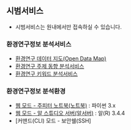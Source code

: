 ## 시범서비스
- 시범서비스는 원내에서만 접속하실 수 있습니다.
### 환경연구정보 분석서비스
- [환경연구 데이터 지도(Open Data Map)](./demo/services/opendatamap.md)  
- [환경연구 주제 동향 분석서비스](./demo/services/envtrend.md)  
- [환경연구 키워드 분석서비스](./demo/services/keywordnetwork.md)  
### 환경연구정보 분석환경
- [웹 모드 - 주피터 노트북(노트북)](demo/Python) : 파이썬 3.x
- [웹 모드 - 알 스튜디오 서버(알서버)](demo/R) : 알(R) 3.4.4
- [커맨드(CLI) 모드 - 보안쉘(SSH]
